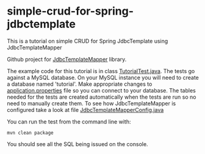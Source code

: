 # simple-crud-for-spring-jdbctemplate
This is a tutorial on simple CRUD for Spring JdbcTemplate using JdbcTemplateMapper


Github project for [JdbcTemplateMapper](https://github.com/jdbctemplatemapper/jdbctemplatemapper) library.

The example code for this tutorial is in class [TutorialTest.java](src/test/java/io/github/ajoseph88/jdbctemplatemapper/test/TutorialTest.java).
The tests go against a MySQL database. On your MySQL instance you will need to create a database named 'tutorial'. Make appropriate changes to [application.properties](src/test/resources/application.properties) file so you can connect to your database. The tables needed for the tests are created automatically when the tests are run so no need to manually create them. To see how JdbcTemplateMapper is configured take a look at file [JdbcTemplateMapperConfig.java](src/test/java/io/github/ajoseph88/jdbctemplatemapper/config/JdbcTemplateMapperConfig.java)


You can run the test from the command line with:

```
mvn clean package
```

You should see all the SQL being issued on the console.





